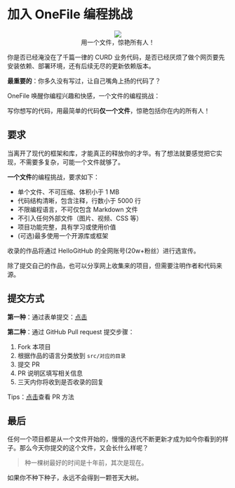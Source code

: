 # 加入 OneFile 编程挑战

<p align="center">
  <img src="https://cdn.jsdelivr.net/gh/521xueweihan/img_logo@main/logo/onefile.png"/>
  <br>用一个文件，惊艳所有人！
</p>

你是否已经淹没在了千篇一律的 CURD 业务代码，是否已经厌烦了做个网页要先安装依赖、部署环境，还有后续无尽的更新依赖版本。

**最重要的**：你多久没有写过，让自己嘴角上扬的代码了？

OneFile 唤醒你编程兴趣和快感，一个文件的编程挑战：

写你想写的代码，用最简单的代码**仅一个文件**，惊艳包括你在内的所有人！

## 要求

当离开了现代的框架和库，才能真正的释放你的才华。有了想法就要感觉把它实现，不需要多复杂，可能一个文件就够了。

**一个文件**的编程挑战，要求如下：
- 单个文件、不可压缩、体积小于 1 MB
- 代码结构清晰，包含注释，行数小于 5000 行
- 不限编程语言，不可仅包含 Markdown 文件
- 不引入任何外部文件（图片、视频、CSS 等）
- 项目功能完整，具有学习或使用价值
- (可选)最多使用一个开源库或框架

收录的作品将通过 HelloGitHub 的全网账号(20w+粉丝）进行选宣传。

除了提交自己的作品，也可以分享网上收集来的项目，但需要注明作者和代码来源。

## 提交方式

**第一种**：通过表单提交：[点击](https://hellogithub.yuque.com/forms/share/4f0bf06b-2991-4f7e-a860-5b76337b7b5b)


**第二种**：通过 GitHub Pull request 提交步骤：

1. Fork 本项目
2. 根据作品的语言分类放到 `src/对应的目录`
3. 提交 PR
4. PR 说明区填写相关信息
5. 三天内你将收到是否收录的回复

Tips：[点击](https://docs.github.com/cn/pull-requests/collaborating-with-pull-requests/proposing-changes-to-your-work-with-pull-requests/creating-a-pull-request-from-a-fork)查看 PR 方法


## 最后

任何一个项目都是从一个文件开始的，慢慢的迭代不断更新才成为如今你看到的样子。那么今天你提交的这个文件，又会长什么样呢？

> 种一棵树最好的时间是十年前，其次是现在。

如果你不种下种子，永远不会得到一颗苍天大树。


